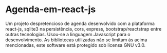 # Agenda-em-react-js
  Um projeto despretencioso de agenda desenvolvido com a plataforma react-js, sqlite3 na persistência, cors, express, bootstrap/reactstrap entre outras tecnologias. Usou-se a linguagem Javascript para o desenvolvimento.
  As bibliotecas utilizadas não se limitam às acima mencionadas, este software está protegido sob licensa GNU v3.0.
